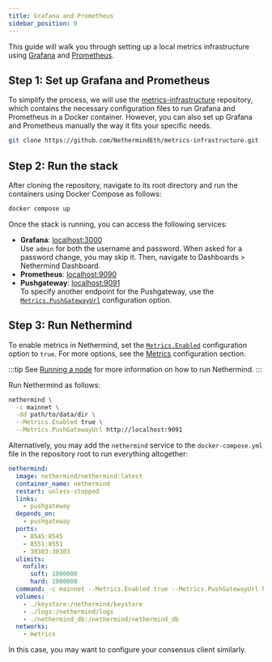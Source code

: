 ```yaml
---
title: Grafana and Prometheus
sidebar_position: 0
---
```


This guide will walk you through setting up a local metrics infrastructure using [Grafana](https://grafana.com) and [Prometheus](https://prometheus.io).

## Step 1: Set up Grafana and Prometheus

To simplify the process, we will use the [metrics-infrastructure](https://github.com/NethermindEth/metrics-infrastructure) repository, which contains the necessary configuration files to run Grafana and Prometheus in a Docker container. However, you can also set up Grafana and Prometheus manually the way it fits your specific needs.

```bash
git clone https://github.com/NethermindEth/metrics-infrastructure.git
```

## Step 2: Run the stack

After cloning the repository, navigate to its root directory and run the containers using Docker Compose as follows:

```bash
docker compose up
```

Once the stack is running, you can access the following services:

- **Grafana**: [localhost:3000](http://localhost:3000)\
  Use `admin` for both the username and password. When asked for a password change, you may skip it. Then, navigate to Dashboards > Nethermind Dashboard.
- **Prometheus**: [localhost:9090](http://localhost:9090)
- **Pushgateway**: [localhost:9091](http://localhost:9091)\
  To specify another endpoint for the Pushgateway, use the [`Metrics.PushGatewayUrl`](../../fundamentals/configuration.md#metrics-pushgatewayurl) configuration option.

## Step 3: Run Nethermind

To enable metrics in Nethermind, set the [`Metrics.Enabled`](../../fundamentals/configuration.md#metrics-enabled) configuration option to `true`. For more options, see the [Metrics](../../fundamentals/configuration.md#metrics) configuration section.

:::tip
See [Running a node](../../get-started/running-node/running-node.md) for more information on how to run Nethermind.
:::

Run Nethermind as follows:

```bash
nethermind \
  -c mainnet \
  -dd path/to/data/dir \
  --Metrics.Enabled true \
  --Metrics.PushGatewayUrl http://localhost:9091
```

Alternatively, you may add the `nethermind` service to the `docker-compose.yml` file in the repository root to run everything altogether:

```yaml title="docker-compose.yml"
nethermind:
  image: nethermind/nethermind:latest
  container_name: nethermind
  restart: unless-stopped
  links:
    - pushgateway
  depends_on:
    - pushgateway
  ports:
    - 8545:8545
    - 8551:8551
    - 30303:30303
  ulimits:
    nofile:
      soft: 1000000
      hard: 1000000
  command: -c mainnet --Metrics.Enabled true --Metrics.PushGatewayUrl http://pushgateway:9091
  volumes:
    - ./keystore:/nethermind/keystore
    - ./logs:/nethermind/logs
    - ./nethermind_db:/nethermind/nethermind_db
  networks:
    - metrics
```

In this case, you may want to configure your consensus client similarly.
